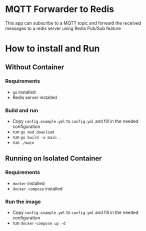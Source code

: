 # MQTT Forwarder to Redis
This app can subscribe to a MQTT topic and forward the received messages to a redis server using Redis Pub/Sub feature

# How to install and Run
## Without Container
### Requirements
- `go` installed
- Redis server installed
### Build and run
- Copy `config.example.yml` to `config.yml` and fill in the needed configuration
- run `go mod download`
- run `go build -o main .`
- run `./main`

## Running on Isolated Container
### Requirements
- `docker` installed
- `docker-compose` installed
### Run the image
- Copy `config.example.yml` to `config.yml` and fill in the needed configuration
- run `docker-compose up -d`